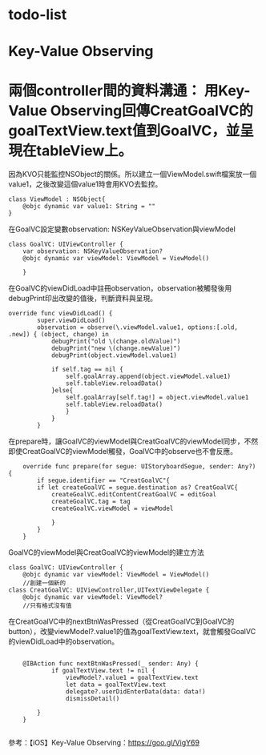 # todo-list
# Key-Value Observing
# 兩個controller間的資料溝通： 用Key-Value Observing回傳CreatGoalVC的goalTextView.text值到GoalVC，並呈現在tableView上。





因為KVO只能監控NSObject的關係。所以建立一個ViewModel.swift檔案放一個value1，之後改變這個value1時會用KVO去監控。

``` 
class ViewModel : NSObject{
    @objc dynamic var value1: String = ""
}

``` 


在GoalVC設定變數observation: NSKeyValueObservation與viewModel

``` 
class GoalVC: UIViewController {
    var observation: NSKeyValueObservation?
    @objc dynamic var viewModel: ViewModel = ViewModel()
    
    }

``` 

在GoalVC的viewDidLoad中註冊observation，observation被觸發後用debugPrint印出改變的值後，判斷資料與呈現。

``` 
override func viewDidLoad() {
        super.viewDidLoad()
        observation = observe(\.viewModel.value1, options:[.old, .new]) { (object, change) in
            debugPrint("old \(change.oldValue)")
            debugPrint("new \(change.newValue)")
            debugPrint(object.viewModel.value1)
            
            if self.tag == nil {
                self.goalArray.append(object.viewModel.value1)
                self.tableView.reloadData()
            }else{
                self.goalArray[self.tag!] = object.viewModel.value1
                self.tableView.reloadData()
                }
            }
        }

``` 

在prepare時，讓GoalVC的viewModel與CreatGoalVC的viewModel同步，不然即使CreatGoalVC的viewModel觸發，GoalVC中的observe也不會反應。

``` 
    override func prepare(for segue: UIStoryboardSegue, sender: Any?) {
        if segue.identifier == "CreatGoalVC"{
        if let createGoalVC = segue.destination as? CreatGoalVC{
            createGoalVC.editContentCreatGoalVC = editGoal
            createGoalVC.tag = tag
            createGoalVC.viewModel = viewModel
       
            }
        }
    }

```

GoalVC的viewModel與CreatGoalVC的viewModel的建立方法
``` 
class GoalVC: UIViewController {
    @objc dynamic var viewModel: ViewModel = ViewModel()
    //創建一個新的
class CreatGoalVC: UIViewController,UITextViewDelegate {
    @objc dynamic var viewModel: ViewModel?
    //只有格式沒有值

``` 
 
在CreatGoalVC中的nextBtnWasPressed（從CreatGoalVC到GoalVC的button），改變viewModel?.value1的值為goalTextView.text，就會觸發GoalVC的viewDidLoad中的observation。
``` 

    @IBAction func nextBtnWasPressed(_ sender: Any) {
            if goalTextView.text != nil {
                viewModel?.value1 = goalTextView.text
                let data = goalTextView.text
                delegate?.userDidEnterData(data: data!)
                dismissDetail()
                
        }
    }
    
``` 

參考：【iOS】Key-Value Observing：https://goo.gl/VigY69
